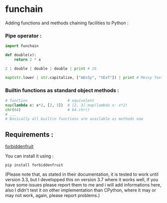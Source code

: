 # funchain
Adding functions and methods chaining facilities to Python :

### Pipe operator :
```py
import funchain

def double(x):
    return 2 * x

2 | double | double | double | print # 16

map(str.lower | str.capitalize, ["mEsSy", "tExT"]) | print # Messy Text
```

### Builtin functions as standard object methods :
```py
# function                  # equivalent
map(lambda x: x*2, [2, 3])  # [2, 3].map(lambda x: x*2)
chr(64)                     # 64.chr()
# ...
# Basically all builtin functions are available as methods now
```

## Requirements :
[forbiddenfruit](https://github.com/clarete/forbiddenfruit)

You can install it using :

`pip install forbiddenfruit`

(Please note that, as stated in their documentation, it is tested to work until version 3.3, but I developped this on version 3.7 where it works well, if you have some issues please report them to me and i will add informations here, also I didn't test it on other implementation than CPython, where it may or may not work, again, please report problems.)
